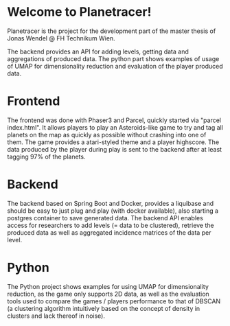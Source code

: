 # Welcome to Planetracer!

Planetracer is the project for the development part of the master thesis of Jonas Wendel @ FH Technikum Wien.

The backend provides an API for adding levels, getting data and aggregations of produced data.
The python part shows examples of usage of UMAP for dimensionality reduction and evaluation of the player produced data.

# Frontend

The frontend was done with Phaser3 and Parcel,  quickly started via "parcel index.html".
It allows players to play an Asteroids-like game to try and tag all planets on the map as quickly as possible without crashing into one of them. The game provides a atari-styled theme and a player highscore.
The data produced by the player during play is sent to the backend after at least tagging 97% of the planets.

# Backend
The backend based on Spring Boot and Docker, provides a liquibase and should be easy to just plug and play (with docker available), also starting a postgres container to save generated data.
The backend API enables access for researchers to add levels (= data to be clustered), retrieve the produced data as well as aggregated incidence matrices of the data per level.

# Python

The Python project shows examples for using UMAP for dimensionality reduction, as the game only supports 2D data, as well as the evaluation tools used to compare the games / players performance to that of DBSCAN (a clustering algorithm intuitively based on the concept of density in clusters and lack thereof in noise).


